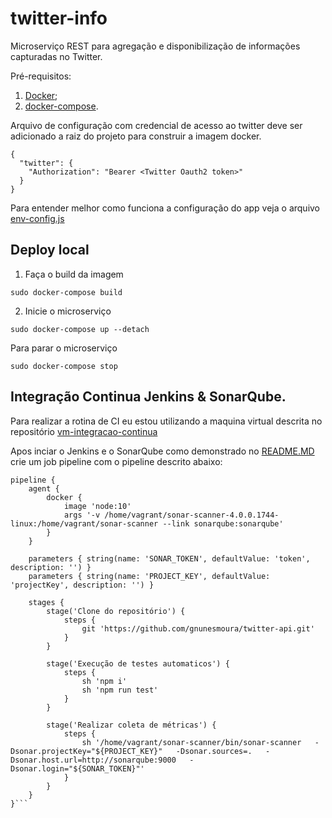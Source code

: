 # twitter-info

Microserviço REST para agregação e disponibilização de informações capturadas no Twitter.

Pré-requisitos:
1. [Docker](https://docs.docker.com/install/linux/docker-ce/ubuntu/);
2. [docker-compose](https://docs.docker.com/compose/install/#install-compose).

Arquivo de configuração com credencial de acesso ao twitter deve ser adicionado a raiz do projeto
para construir a imagem docker.
```
{
  "twitter": {
    "Authorization": "Bearer <Twitter Oauth2 token>"
  }
}
```
Para entender melhor como funciona a configuração do app veja o arquivo 
[env-config.js](https://github.com/gnunesmoura/twitter-info/blob/master/src/env-config.js)

## Deploy local
1. Faça o build da imagem
```
sudo docker-compose build
```

2. Inicie o microserviço
```
sudo docker-compose up --detach
```

Para parar o microserviço
```
sudo docker-compose stop
```

## Integração Continua Jenkins & SonarQube.

Para realizar a rotina de CI eu estou utilizando a maquina virtual descrita no repositório [vm-integracao-continua](https://github.com/gnunesmoura/vm-integracao-continua)

Apos inciar o Jenkins e o SonarQube como demonstrado no [README.MD](https://github.com/gnunesmoura/vm-integracao-continua/blob/master/README.md) crie um job pipeline com o pipeline descrito abaixo:
```
pipeline {
    agent {
        docker {
            image 'node:10'
            args '-v /home/vagrant/sonar-scanner-4.0.0.1744-linux:/home/vagrant/sonar-scanner --link sonarqube:sonarqube'
        }
    }
    
    parameters { string(name: 'SONAR_TOKEN', defaultValue: 'token', description: '') }
    parameters { string(name: 'PROJECT_KEY', defaultValue: 'projectKey', description: '') }

    stages {
        stage('Clone do repositório') {
            steps {
                git 'https://github.com/gnunesmoura/twitter-api.git'
            }
        }
        
        stage('Execução de testes automaticos') {
            steps {
                sh 'npm i'
                sh 'npm run test'
            }
        }
    
        stage('Realizar coleta de métricas') {
            steps {
                sh '/home/vagrant/sonar-scanner/bin/sonar-scanner   -Dsonar.projectKey="${PROJECT_KEY}"   -Dsonar.sources=.   -Dsonar.host.url=http://sonarqube:9000   -Dsonar.login="${SONAR_TOKEN}"'
            }
        }
    }
}```